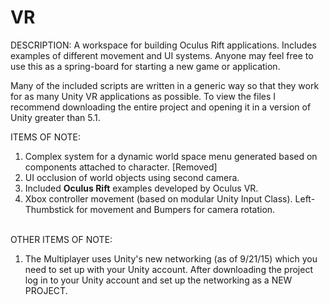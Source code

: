 # VR
DESCRIPTION:
A workspace for building Oculus Rift applications. Includes examples of different movement and UI systems. Anyone may feel free to use this as a spring-board for starting a new game or application. 

Many of the included scripts are written in a generic way so that they work for as many Unity VR applications as possible. To view the files I recommend downloading the entire project and opening it in a version of Unity greater than 5.1.

ITEMS OF NOTE: <br>
1. Complex system for a dynamic world space menu generated based on components attached to character. [Removed] <br>
2. UI occlusion of world objects using second camera.<br>
3. Included <b>Oculus Rift</b> examples developed by Oculus VR. <br>
4. Xbox controller movement (based on modular Unity Input Class). Left-Thumbstick for movement and Bumpers for camera rotation. <br><br> 

OTHER ITEMS OF NOTE:
1. The Multiplayer uses Unity's new networking (as of 9/21/15) which you need to set up with your Unity account. After downloading the project log in to your Unity account and set up the networking as a NEW PROJECT.
